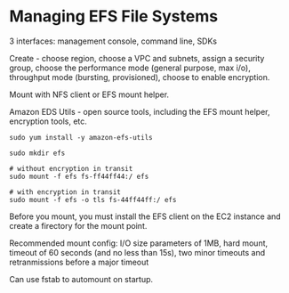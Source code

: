 # Managing EFS File Systems

3 interfaces: management console, command line, SDKs

Create - choose region, choose a VPC and subnets, assign a security group, choose the performance mode (general purpose, max i/o), throughput mode (bursting, provisioned), choose to enable encryption.

Mount with NFS client or EFS mount helper.

Amazon EDS Utils - open source tools, including the EFS mount helper, encryption tools, etc.

```console
sudo yum install -y amazon-efs-utils

sudo mkdir efs

# without encryption in transit
sudo mount -f efs fs-ff44ff44:/ efs

# with encryption in transit
sudo mount -f efs -o tls fs-44ff44ff:/ efs
```

Before you mount, you must install the EFS client on the EC2 instance and create a firectory for the mount point.

Recommended mount config: I/O size parameters of 1MB, hard mount, timeout of 60 seconds (and no less than 15s), two minor timeouts and retranmissions before a major timeout

Can use fstab to automount on startup.

